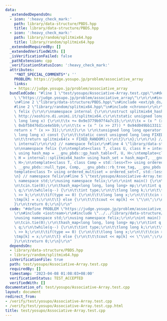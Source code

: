 ```yaml
---
data:
  _extendedDependsOn:
  - icon: ':heavy_check_mark:'
    path: library/data-structure/PBDS.hpp
    title: library/data-structure/PBDS.hpp
  - icon: ':heavy_check_mark:'
    path: library/random/splitmix64.hpp
    title: library/random/splitmix64.hpp
  _extendedRequiredBy: []
  _extendedVerifiedWith: []
  _isVerificationFailed: false
  _pathExtension: cpp
  _verificationStatusIcon: ':heavy_check_mark:'
  attributes:
    '*NOT_SPECIAL_COMMENTS*': ''
    PROBLEM: https://judge.yosupo.jp/problem/associative_array
    links:
    - https://judge.yosupo.jp/problem/associative_array
  bundledCode: "#line 1 \"test/yosupo/Associative-Array.test.cpp\"\n#define PROBLEM\
    \ \"https://judge.yosupo.jp/problem/associative_array\"\r\n\r\n#include <iostream>\r\
    \n#line 2 \"library/data-structure/PBDS.hpp\"\n#include <ext/pb_ds/assoc_container.hpp>\n\
    #line 2 \"library/random/splitmix64.hpp\"\n#include <chrono>\r\n\r\nnamespace\
    \ felix {\r\n\r\nnamespace internal {\r\n\r\nstruct splitmix64_hash {\r\n\t//\
    \ http://xoshiro.di.unimi.it/splitmix64.c\r\n\tstatic unsigned long long splitmix64(unsigned\
    \ long long x) {\r\n\t\tx += 0x9e3779b97f4a7c15;\r\n\t\tx = (x ^ (x >> 30)) *\
    \ 0xbf58476d1ce4e5b9;\r\n\t\tx = (x ^ (x >> 27)) * 0x94d049bb133111eb;\r\n\t\t\
    return x ^ (x >> 31);\r\n\t}\r\n \r\n\tunsigned long long operator()(unsigned\
    \ long long x) const {\r\n\t\tstatic const unsigned long long FIXED_RANDOM = std::chrono::steady_clock::now().time_since_epoch().count();\r\
    \n\t\treturn splitmix64(x + FIXED_RANDOM);\r\n\t}\r\n};\r\n\r\n} // namespace\
    \ internal\r\n\r\n} // namespace felix\r\n#line 4 \"library/data-structure/PBDS.hpp\"\
    \n\nnamespace felix {\n\ntemplate<class T, class U, class H = internal::splitmix64_hash>\
    \ using hash_map = __gnu_pbds::gp_hash_table<T, U, H>;\ntemplate<class T, class\
    \ H = internal::splitmix64_hash> using hash_set = hash_map<T, __gnu_pbds::null_type,\
    \ H>;\n\ntemplate<class T, class Comp = std::less<T>> using ordered_set = __gnu_pbds::tree<T,\
    \ __gnu_pbds::null_type, Comp, __gnu_pbds::rb_tree_tag, __gnu_pbds::tree_order_statistics_node_update>;\n\
    template<class T> using ordered_multiset = ordered_set<T, std::less_equal<T>>;\n\
    \n} // namespace felix\n#line 5 \"test/yosupo/Associative-Array.test.cpp\"\nusing\
    \ namespace std;\r\nusing namespace felix;\r\n\r\nint main() {\r\n\tios::sync_with_stdio(false);\r\
    \n\tcin.tie(0);\r\n\thash_map<long long, long long> mp;\r\n\tint q;\r\n\tcin >>\
    \ q;\r\n\twhile(q--) {\r\n\t\tint type;\r\n\t\tlong long k;\r\n\t\tcin >> type\
    \ >> k;\r\n\t\tif(type == 0) {\r\n\t\t\tlong long x;\r\n\t\t\tcin >> x;\r\n\t\t\
    \tmp[k] = x;\r\n\t\t} else {\r\n\t\t\tcout << mp[k] << \"\\n\";\r\n\t\t}\r\n\t\
    }\r\n\treturn 0;\r\n}\r\n"
  code: "#define PROBLEM \"https://judge.yosupo.jp/problem/associative_array\"\r\n\
    \r\n#include <iostream>\r\n#include \"../../library/data-structure/PBDS.hpp\"\r\
    \nusing namespace std;\r\nusing namespace felix;\r\n\r\nint main() {\r\n\tios::sync_with_stdio(false);\r\
    \n\tcin.tie(0);\r\n\thash_map<long long, long long> mp;\r\n\tint q;\r\n\tcin >>\
    \ q;\r\n\twhile(q--) {\r\n\t\tint type;\r\n\t\tlong long k;\r\n\t\tcin >> type\
    \ >> k;\r\n\t\tif(type == 0) {\r\n\t\t\tlong long x;\r\n\t\t\tcin >> x;\r\n\t\t\
    \tmp[k] = x;\r\n\t\t} else {\r\n\t\t\tcout << mp[k] << \"\\n\";\r\n\t\t}\r\n\t\
    }\r\n\treturn 0;\r\n}\r\n"
  dependsOn:
  - library/data-structure/PBDS.hpp
  - library/random/splitmix64.hpp
  isVerificationFile: true
  path: test/yosupo/Associative-Array.test.cpp
  requiredBy: []
  timestamp: '2023-04-08 01:08:03+08:00'
  verificationStatus: TEST_ACCEPTED
  verifiedWith: []
documentation_of: test/yosupo/Associative-Array.test.cpp
layout: document
redirect_from:
- /verify/test/yosupo/Associative-Array.test.cpp
- /verify/test/yosupo/Associative-Array.test.cpp.html
title: test/yosupo/Associative-Array.test.cpp
---
```

